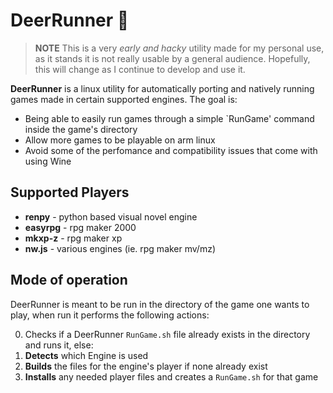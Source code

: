 # DeerRunner 🦌

> **NOTE** This is a very *early and hacky* utility made for my personal use, as it stands it is not really usable by a general audience. Hopefully, this will change as I continue to develop and use it.

**DeerRunner** is a linux utility for automatically porting and natively running games made in certain supported engines. The goal is:

* Being able to easily run games through a simple `RunGame' command inside the game's directory
* Allow more games to be playable on arm linux
* Avoid some of the perfomance and compatibility issues that come with using Wine

## Supported Players

* **renpy** - python based visual novel engine
* **easyrpg** - rpg maker 2000
* **mkxp-z** - rpg maker xp
* **nw.js** - various engines (ie. rpg maker mv/mz)

##  Mode of operation

DeerRunner is meant to be run in the directory of the game one wants to play, when run it performs the following actions:

0. Checks if a DeerRunner `RunGame.sh` file already exists in the directory  and runs it, else:
1. **Detects** which Engine is used
2. **Builds** the files for the engine's player if none already exist
3. **Installs** any needed player files and creates a `RunGame.sh` for that game
